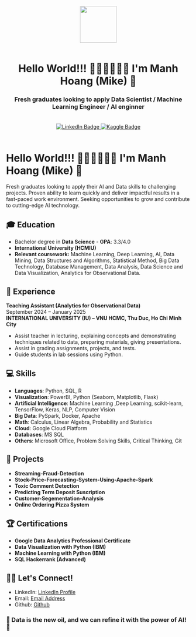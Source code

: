 <div id="header" align="center">
  <img src="https://media2.giphy.com/media/v1.Y2lkPTc5MGI3NjExYXBydDJ6cjRrdHdyYWc0cDNzM2c0MWEzZmc4ZzVidHNxdm1iOTdnMSZlcD12MV9pbnRlcm5hbF9naWZfYnlfaWQmY3Q9Zw/f4ztZcdm9Fi90vL4Zd/giphy.gif" width="100"/>
</div>

<p align="center"><img src="https://komarev.com/ghpvc/?username=23092003e&style=flat-square&color=green" alt=""></p>

<h1 align="center">Hello World!!! 👋🏻👋🏻👋🏻 I'm Manh Hoang (Mike) 🤖 </h1>
<h3 align="center"> Fresh graduates looking to apply Data Scientist / Machine Learning Engineer / AI enginner </h3>

<div align="center" style="padding: 20px;">
  <div id="badges">
    <a href="https://www.linkedin.com/in/hvmanh2309/">
      <img src="https://img.shields.io/badge/LinkedIn-blue?style=for-the-badge&logo=linkedin&logoColor=white" alt="LinkedIn Badge"/>
    </a>
    <a href="https://www.kaggle.com/mnhhongzz">
      <img src="https://img.shields.io/badge/Kaggle-white?style=for-the-badge&logo=kaggle&logoColor=blue" alt="Kaggle Badge"/>
    </a>
  </div>
</div>




# Hello World!!! 👋🏻👋🏻👋🏻 I'm Manh Hoang (Mike) 🤖

Fresh graduates looking to apply their AI and Data skills to challenging projects. Proven ability to learn quickly and deliver impactful results in a fast-paced work environment. Seeking opportunities to grow and contribute to cutting-edge AI technology.

## 🎓 Education
- Bachelor degree in **Data Science** - **GPA**: 3.3/4.0
- **International University (HCMIU)**
- **Relevant coursework:** Machine Learning, Deep Learning, AI, Data Mining, Data Structures and Algorithms, Statistical Method, Big Data Technology, Database Management, Data Analysis, Data Science and Data Visualization, Analytics for Observational Data.

## 🔭 Experience
**Teaching Assistant (Analytics for Observational Data)**                    
September 2024 – January 2025                  
**INTERNATIONAL UNIVERSITY (IU) – VNU HCMC, Thu Duc, Ho Chi Minh City**

- Assist teacher in lecturing, explaining concepts and demonstrating techniques related to data, preparing materials, giving presentations.
- Assist in grading assignments, projects, and tests.
- Guide students in lab sessions using Python.

## 💻 Skills
- **Languages**: Python, SQL, R
- **Visualization**: PowerBI, Python (Seaborn, Matplotlib, Flask)
- **Artificial Intelligence**: Machine Learning ,Deep Learning, scikit-learn, TensorFlow, Keras, NLP, Computer Vision
- **Big Data**: PySpark, Docker, Apache
- **Math**: Calculus, Linear Algebra, Probability and Statistics
- **Cloud**: Google Cloud Platform
- **Databases**: MS SQL
- **Others**: Microsoft Office, Problem Solving Skills, Critical Thinking, Git

## 🚀 Projects
- **Streaming-Fraud-Detection**
- **Stock-Price-Forecasting-System-Using-Apache-Spark**
- **Toxic Comment Detection**
- **Predicting Term Deposit Suscription**
- **Customer-Segementation-Analysis**
- **Online Ordering Pizza System**


## 🏆 Certifications
- **Google Data Analytics Professional Certificate**
- **Data Visualization with Python (IBM)**
- **Machine Learning with Python (IBM)**
- **SQL Hackerrank (Advanced)**

## 🤝🏽 Let's Connect!
- LinkedIn: [LinkedIn Profile](https://www.linkedin.com/in/hvmanh2309/)
- Email: [Email Address](mailto:hoangvanmanh2309@gmail.com)
- Github: [Github](https://github.com/23092003e/23092003e/)

### 🤖 Data is the new oil, and we can refine it with the power of AI! 🚀
